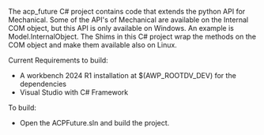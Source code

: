 The acp_future C# project contains code that extends the python API for Mechanical. Some of the
API's of Mechanical are available on the Internal COM object, but this API is only available on 
Windows. An example is Model.InternalObject. The Shims in this C# project wrap the methods
on the COM object and make them available also on Linux. 

Current Requirements to build:

* A workbench 2024 R1 installation at $(AWP_ROOTDV_DEV) for the dependencies
* Visual Studio with C# Framework

To build:

* Open the ACPFuture.sln and build the project.

